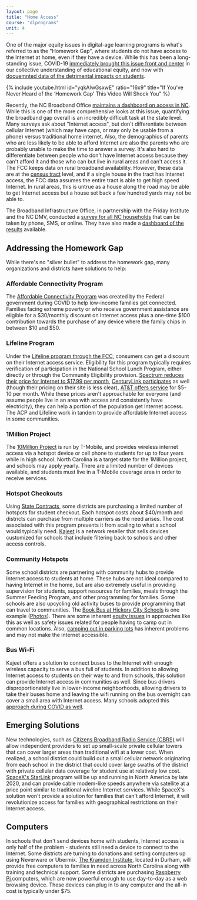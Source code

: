 ```yaml
---
layout: page
title: "Home Access"
course: "dlprograms"
unit: 4
---
```


One of the major equity issues in digital-age learning programs is what's referred to as the "Homework Gap", where students do not have access to the Internet at home, even if they have a device. While this has been a long-standing issue, COVID-19 [immediately brought this issue front and center][1] in our collective understanding of educational equity, and now with [docuemnted data of the detrimental impacts on students](https://drive.google.com/file/d/1RKgq1zhbOD8iFqYdc7xpktb6-dlMypau/view).

{% include youtube.html id="yqkAlwGsxwE" ratio="16x9" title="If You’ve Never Heard of the ‘Homework Gap’ This Video Will Shock You" %}

Recently, the NC Broadband Office [maintains a dashboard on access in NC](https://www.ncbroadband.gov/data-reports). While this is one of the more comprehensive looks at this issue, quantifying the broadband gap overall is an incredibly difficult task at the state level. Many surveys ask about "Internet access", but don't differentiate between cellular Internet (which may have caps, or may only be usable from a phone) versus traditional home internet. Also, the demographics of parents who are less likely to be able to afford Internet are also the parents who are probably unable to make the time to answer a survey. It's also hard to differentiate between people who don't have Internet access because they can't afford it and those who can but live in rural areas and can't access it. The FCC keeps data on rural broadband availability. However, these data are at the [census tract][3] level, and if a single house in the tract has Internet access, the FCC data assumes the entire tract is able to get high speed Internet. In rural areas, this is untrue as a house along the road may be able to get Internet access but a house set back a few hundred yards may not be able to. 

The Broadband Infrastructure Office, in partnership with the Friday Institute and the NC DMV, conducted a [survey for all NC households](https://www.ncbroadband.gov/north-carolina-broadband-survey) that can be taken by phone, SMS, or online. They have also made a [dashboard of the results](https://www.ncbroadband.gov/broadband-survey/broadband-survey-dashboards) available. 

## Addressing the Homework Gap
While there's no "silver bullet" to address the homework gap, many organizations and districts have solutions to help:

### Affordable Connectivity Program
The [Affordable Connectivity Program](https://www.fcc.gov/acp) was created by the Federal government during COVID to help low-income families get connected. Families facing extreme poverty or who receive government assistance are eligible for a $30/monthly discount on Internet access plus a one-time $100 contribution towards the purchase of any device where the family chips in between $10 and $50. 

### Lifeline Program
Under the [Lifeline program through the FCC][4], consumers can get a discount on their Internet access service. Eligibility for this program typically requires verification of participation in the National School Lunch Program, either directly or through the Community Eligibility provision. [Spectrum reduces their price for Internet to $17.99 per month][5], [CenturyLink participates][6] as well (though their pricing on their site is less clear), [AT&T offers service][7] for $5-10 per month. While these prices aren't approachable for everyone (and assume people live in an area with access and consistently have electricity), they can help a portion of the population get Internet access. The ACP and Lifeline work in tandem to provide affordable Internet access in some communities.

### 1Million Project
The [10Million Project][8] is run by T-Mobile, and provides wireless internet access via a hotspot device or cell phone to students for up to four years while in high school. North Carolina is a target state for the 1Million project, and schools may apply yearly. There are a limited number of devices available, and students must live in a T-Mobile coverage area in order to receive services.

### Hotspot Checkouts
Using [State Contracts][9], some districts are purchasing a limited number of hotspots for student checkout. Each hotspot costs about $40/month and districts can purchase from multiple carriers as the need arises. The cost associated with this program prevents it from scaling to what a school would typically need. [Kajeet][10] is a network reseller that sells devices customized for schools that include filtering back to schools and other access controls. 

### Community Hotspots
Some school districts are partnering with community hubs to provide Internet access to students at home. These hubs are not ideal compared to having Internet in the home, but are also extremely useful in providing supervision for students, support resources for families, meals through the Summer Feeding Program, and other programming for families. Some schools are also upcycling old activity buses to provide programming that can travel to communities. The [Book Bus at Hickory City Schools][11] is one example ([Photos][12]). There are some inherent [equity issues](https://www.usatoday.com/story/news/education/2020/04/01/coronavirus-internet-speed-broadband-online-learning-school-closures/5091051002/) in approaches like this as well as safety issues related for people having to camp out in common locations. Also, [camping out in parking lots](https://www.nytimes.com/2020/05/05/technology/parking-lots-wifi-coronavirus.html) has inherent problems and may not make the internet accessible.

### Bus Wi-Fi
Kajeet offers a solution to connect buses to the Internet with enough wireless capacity to serve a bus full of students. In addition to allowing Internet access to students on their way to and from schools, this solution can provide Internet access in communities as well. Since bus drivers disproportionately live in lower-income neighborhoods, allowing drivers to take their buses home and leaving the wifi running on the bus overnight can cover a small area with Internet access. Many schools adopted this [approach during COVID as well](https://www.ncbroadband.gov/covid-19/wi-fi-bus-partnership). 

## Emerging Solutions
New technologies, such as [Citizens Broadband Radio Service (CBRS)][13] will allow independent providers to set up small-scale private cellular towers that can cover larger areas than traditional wifi at a lower cost. When realized, a school district could build out a small cellular network originating from each school in the district that could cover large swaths of the district with private cellular data coverage for student use at relatively low cost. [SpaceX's StarLink][14] program will be up and running in North America by late 2020, and can provide cable modem-like speeds anywhere via satellite at a price point similar to traditional wireline Internet services. While SpaceX's solution won't provide a solution for families that can't afford Internet, it will revolutionize access for families with geographical restrictions on their Internet access. 

## Computers
In schools that don't send devices home with students, Internet access is only half of the problem - students still need a device to connect to the Internet. Some districts are turning to donations and setting computers up using Neverware or Ubermix. [The Kramden Institute][15], located in Durham, will provide free computers to families in need across North Carolina along with training and technical support. Some districts are purchasing [Raspberry Pi ][16]computers, which are now powerful enough to use day-to-day as a web browsing device. These devices can plug in to any computer and the all-in cost is typically under $75. 

[1]:	https://www.crpe.org/thelens/digital-divide-among-students-during-covid-19-who-has-access-who-doesnt
[2]:	https://www.ncbroadband.gov/wp-content/uploads/2019/02/Broadband-Homework-Gap-Report_2019-web.pdf
[3]:	https://libguides.lib.msu.edu/tracts
[4]:	https://www.lifelinesupport.org
[5]:	https://www.spectrum.com/browse/content/spectrum-internet-assist.html
[6]:	https://www.centurylink.com/aboutus/community/community-development/lifeline.html
[7]:	https://www.att.com/shop/internet/access/#!/
[8]:	https://www.t-mobile.com/business/education/project-10-million
[9]:	https://it.nc.gov/services/telecom/cellular-telephone
[10]:	https://www.kajeet.net/plans
[11]:	https://docs.google.com/document/d/1kR2a_9awDy6_326OE_4GVUP-vQhDrX3bJ_ctjJVVb9E/edit
[12]:	https://www.facebook.com/hickoryschools/posts/10154419862522273
[13]:	https://en.wikipedia.org/wiki/Citizens_Broadband_Radio_Service
[14]:	https://en.wikipedia.org/wiki/SpaceX_Starlink
[15]:	https://kramden.org
[16]:	http://raspberrypi.org